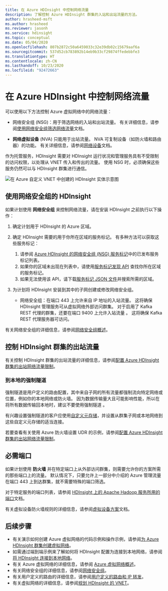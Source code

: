 ```yaml
---
title: 在 Azure HDInsight 中控制网络流量
description: 了解控制 Azure HDInsight 群集的入站和出站流量的方法。
author: hrasheed-msft
ms.author: hrasheed
ms.reviewer: jasonh
ms.service: hdinsight
ms.topic: conceptual
ms.date: 05/04/2020
ms.openlocfilehash: 807b2872c50a6459033c32e39db02c15679aaf6a
ms.sourcegitcommit: 537d52cb783892b14eb9b33cf29874ffedebbfe3
ms.translationtype: HT
ms.contentlocale: zh-CN
ms.lasthandoff: 10/23/2020
ms.locfileid: "92472663"
---
```

# <a name="control-network-traffic-in-azure-hdinsight"></a>在 Azure HDInsight 中控制网络流量

可以使用以下方法控制 Azure 虚拟网络中的网络流量：

*  网络安全组 (NSG)：用于筛选网络的入站和出站流量。 有关详细信息，请参阅[使用网络安全组筛选网络流量](../virtual-network/security-overview.md)文档。

* **网络虚拟设备** (NVA) 只能用于出站流量。 NVA 可复制设备（如防火墙和路由器）的功能。 有关详细信息，请参阅[网络设备](https://azure.microsoft.com/solutions/network-appliances)文档。

作为托管服务，HDInsight 需要对 HDInsight 运行状况和管理服务具有不受限制的访问权限，以处理从 VNET 传入和传出的流量。 使用 NSG 时，必须确保这些服务仍然可以与 HDInsight 群集进行通信。

![在 Azure 自定义 VNET 中创建的 HDInsight 实体示意图](./media/control-network-traffic/hdinsight-vnet-diagram.png)

## <a name="hdinsight-with-network-security-groups"></a>使用网络安全组的 HDInsight

如果计划使用 **网络安全组** 来控制网络流量，请在安装 HDInsight 之前执行以下操作：

1. 确定计划用于 HDInsight 的 Azure 区域。

2. 确定 HDInsight 需要的用于你所在区域的服务标记。 有多种方法可以获取这些服务标记：
    1. 请参阅 [Azure HDInsight 的网络安全组 (NSG) 服务标记](hdinsight-service-tags.md)中的已发布服务标记列表。 
    2. 如果你的区域未出现在列表中，请使用[服务标记发现 API](../virtual-network/service-tags-overview.md#use-the-service-tag-discovery-api-public-preview) 查找你所在区域的服务标记。
    3. 如果无法使用该 API，请下载[服务标记 JSON 文件](../virtual-network/service-tags-overview.md#discover-service-tags-by-using-downloadable-json-files)并搜索所需的区域。


3. 为计划将 HDInsight 安装到其中的子网创建或修改网络安全组。

    *  网络安全组：在端口 443 上允许来自 IP 地址的入站流量。   这将确保 HDInsight 管理服务可从虚拟网络外部访问群集。 对于启用了 Kafka REST 代理的群集，还要在端口 9400 上允许入站流量  。 这将确保 Kafka REST 代理服务器可访问。

有关网络安全组的详细信息，请参阅[网络安全组概述](../virtual-network/security-overview.md)。

## <a name="controlling-outbound-traffic-from-hdinsight-clusters"></a>控制 HDInsight 群集的出站流量

有关控制 HDInsight 群集的出站流量的详细信息，请参阅[配置 Azure HDInsight 群集的出站网络流量限制](hdinsight-restrict-outbound-traffic.md)。

### <a name="forced-tunneling-to-on-premises"></a>到本地的强制隧道

强制隧道是用户定义的路由配置，其中来自子网的所有流量都强制流向特定网络或位置，例如你的本地网络或防火墙。 因为数据传输量大且可能影响性能，所以在将所有数据传输回本地时，建议不要使用强制隧道  。

有兴趣设置强制隧道的客户应使用[自定义元存储](./hdinsight-use-external-metadata-stores.md)，并设置从群集子网或本地网络到这些自定义元存储的适当连接。

若要查看有关使用 Azure 防火墙设置 UDR 的示例，请参阅[配置 Azure HDInsight 群集的出站网络流量限制](hdinsight-restrict-outbound-traffic.md)。

## <a name="required-ports"></a>必需端口

如果计划使用 **防火墙** 并在特定端口上从外部访问群集，则需要允许你的方案所需的那些端口上的流量。 默认情况下，只要允许上一部分中介绍的 Azure 管理流量在端口 443 上到达群集，就不需要特殊的端口筛选。

对于特定服务的端口列表，请参阅 [HDInsight 上的 Apache Hadoop 服务所用的端口](hdinsight-hadoop-port-settings-for-services.md)文档。

有关虚拟设备防火墙规则的详细信息，请参阅[虚拟设备方案](../virtual-network/virtual-network-scenario-udr-gw-nva.md)文档。

## <a name="next-steps"></a>后续步骤

* 有关演示如何创建 Azure 虚拟网络的代码示例和操作示例，请参阅[为 Azure HDInsight 群集创建虚拟网络](hdinsight-create-virtual-network.md)。
* 如需通过端到端示例来了解如何将 HDInsight 配置为连接到本地网络，请参阅[将 HDInsight 连接到本地网络](./connect-on-premises-network.md)。
* 有关 Azure 虚拟网络的详细信息，请参阅 [Azure 虚拟网络概述](../virtual-network/virtual-networks-overview.md)。
* 有关网络安全组的详细信息，请参阅[网络安全组](../virtual-network/security-overview.md)。
* 有关用户定义的路由的详细信息，请参阅[用户定义的路由和 IP 转发](../virtual-network/virtual-networks-udr-overview.md)。
* 有关虚拟网络的详细信息，请参阅[规划 HDInsight 的 VNET](./hdinsight-plan-virtual-network-deployment.md)。
